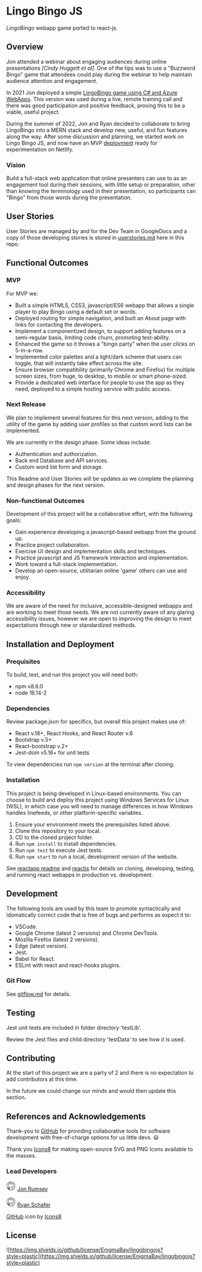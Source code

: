 # Lingo Bingo JS

LingoBingo webapp game ported to react-js.

## Overview

Jon attended a webinar about engaging audiences during online presentations *[Cindy Huggett et al]*. One of the tips was to use a "Buzzword Bingo" game that attendees could play during the webinar to help maintain audience attention and engagement.

In 2021 Jon deployed a simple [LingoBingo game using C# and Azure WebApps](https://github.com/nojronatron/LingoBingoGen). This version was used during a live, remote training call and there was good participation and positive feedback, proving this to be a viable, useful project.

During the summer of 2022, Jon and Ryan decided to collaborate to bring LingoBingo into a MERN stack and develop new, useful, and fun features along the way. After some discussion and planning, we started work on Lingo Bingo JS, and now have an MVP [deployment](https://eb-lingobingo.netlify.app/) ready for experimentation on Netlify.

### Vision

Build a full-stack web application that online presenters can use to as an engagement tool during their sessions, with little setup or preparation, other than knowing the terminology used in their presentation, so participants can "Bingo" from those words during the presentation.

## User Stories

User Stories are managed by and for the Dev Team in GoogleDocs and a copy of those developing stories is stored in [userstories.md](./userstories.md) here in this repo.

## Functional Outcomes

### MVP

For MVP we:

- Built a simple HTML5, CSS3, javascript/ES6 webapp that allows a single player to play Bingo using a default set or words.
- Deployed routing for simple navigation, and built an About page with links for contacting the developers.
- Implement a componentized design, to support adding features on a semi-regular basis, limiting code churn, promoting test-ability.
- Enhanced the game so it throws a "bingo party" when the user clicks on 5-in-a-row.
- Implemented color palettes and a light/dark scheme that users can toggle, that will instantly take effect across the site.
- Ensure browser compatibility (primarily Chrome and Firefox) for multiple screen sizes, from huge, to desktop, to mobile or smart phone-sized.
- Provide a dedicated web interface for people to use the app as they need, deployed to a simple hosting service with public access.

### Next Release

We plan to implement several features for this next version, adding to the utility of the game by adding user profiles so that custom word lists can be implemented.

We are currently in the design phase. Some ideas include:

- Authentication and authorization.
- Back end Database and API services.
- Custom word list form and storage.

This Readme and User Stories will be updates as we complete the planning and design phases for the next version.

### Non-functional Outcomes

Development of this project will be a collaborative effort, with the following goals:

- Gain experience developing a javascript-based webapp from the ground up.
- Practice project collaboration.
- Exercise UI design and implementation skills and techniques.
- Practice javascript and JS framework interaction and implementation.
- Work toward a full-stack implementation.
- Develop an open-source, utilitarian online 'game' others can use and enjoy.

### Accessibility

We are aware of the need for inclusive, accessible-designed webapps and are working to meet those needs. We are not currently aware of any glaring accessibility issues, however we are open to improving the design to meet expectations through new or standardized methods.

## Installation and Deployment

### Prequisites

To build, test, and run this project you will need both:

- npm v8.6.0
- node 16.14-2

### Dependencies

Review package.json for specifics, but overall this project makes use of:

- React v.18+, React Hooks, and React Router v.6
- Bootstrap v.5+
- React-bootstrap v.2+
- Jest-dom v5.16+ for unit tests

To view dependencies run `npm version` at the terminal after cloning.

### Installation

This project is being developed in Linux-based environments. You can choose to build and deploy this project using Windows Services for Linux (WSL), in which case you will need to manage differences in how Windows handles linefeeds, or other platform-specific variables.

1. Ensure your environment meets the prerequisites listed above.
2. Clone this repository to your local.
3. CD to the cloned project folder.
4. Run `npm install` to install dependencies.
5. Run `npm test` to execute Jest tests.
6. Run `npm start` to run a local, development version of the website.

See [reactapp readme](./README-reactapp.md) and [reactjs](https://reactjs.org/) for details on cloning, developing, testing, and running react webapps in production vs. development.

## Development

The following tools are used by this team to promote syntactically and idomatically correct code that is free of bugs and performs as expect it to:

- VSCode.
- Google Chrome (latest 2 versions) and Chrome DevTools.
- Mozilla Firefox (latest 2 versions).
- Edge (latest version).
- Jest.
- Babel for React.
- ESLint with react and react-hooks plugins.

### Git Flow

See [gitflow.md](./gitflow.md) for details.

## Testing

Jest unit tests are included in folder directory 'testLib'.

Review the Jest files and child directory 'testData' to see how it is used.

## Contributing

At the start of this project we are a party of 2 and there is no expectation to add contributors at this time.

In the future we could change our minds and would then update this section.

## References and Acknowledgements

Thank-you to [GitHub](https://github.com) for providing collaborative tools for software development with free-of-charge options for us little devs. :smiley:

Thank you [Icons8](https://icons8.com) for making open-source SVG and PNG Icons available to the masses.

### Lead Developers

<img src='./images/icons8-github-cute.svg' alt='octocat' width='25px' height='25px' /> [Jon Rumsey](https://github.com/nojronatron)

<img src='./images/icons8-github-cute.svg' alt='octocat' width='25px' height='25px' /> [Ryan Schafer](https://github.com/schaferyan)

<a target="_blank" href="https://icons8.com/icon/106564/github">GitHub</a> icon by <a target="_blank" href="https://icons8.com">Icons8</a>

## License

![https://img.shields.io/github/license/EnigmaBay/lingobingojs?style=plastic](https://img.shields.io/github/license/EnigmaBay/lingobingojs?style=plastic)
